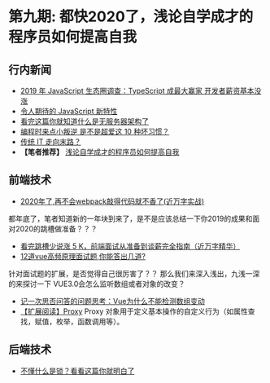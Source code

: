 # 第九期: 都快2020了，浅论自学成才的程序员如何提高自我

## 行内新闻

- [2019 年 JavaScript 生态圈调查：TypeScript 成最大赢家 开发者薪资基本没涨](https://www.infoq.cn/article/WgP2OYXVvxwtmXEM5PTy)
- [令人期待的 JavaScript 新特性](https://www.infoq.cn/article/ZAYPIz9bbukZO3duRrIm)
- [看完这篇你就知道什么是无服务器架构了](https://www.infoq.cn/article/SkLy3mGHNiKGVMVGXhT0)
- [编程时来点小叛逆 是不是超爱这 10 种坏习惯？](https://www.infoq.cn/article/rrbA48FZwyNNrTPXYKgt)
- [传统 IT 走向末路？](https://www.infoq.cn/article/XLjBtmqMCQm3twXppkQZ)
- **【笔者推荐】** [浅论自学成才的程序员如何提高自我](https://www.infoq.cn/article/R6mbsib3W6mhNTSGv1PZ)

## 前端技术

- [2020年了,再不会webpack敲得代码就不香了(近万字实战)](https://juejin.im/post/5de87444518825124c50cd36)

都年底了，笔者知道新的一年块到来了，是不是应该总结一下你2019的成果和面对2020的跳槽做准备？？？

- [看完跳槽少说涨 5 K，前端面试从准备到谈薪完全指南（近万字精华）](https://juejin.im/post/5dfef50751882512444027eb)
- [12道vue高频原理面试题,你能答出几道?](https://juejin.im/post/5e04411f6fb9a0166049a073)

针对面试题的扩展，是否觉得自己很厉害了？？ 那么我们来深入浅出，九浅一深的来探讨一下 VUE3.0会怎么监听数组或者对象的改变？

- [记一次思否问答的问题思考：Vue为什么不能检测数组变动](https://segmentfault.com/a/1190000015783546)
- [【扩展阅读】Proxy](https://developer.mozilla.org/zh-CN/docs/Web/JavaScript/Reference/Global_Objects/Proxy) Proxy 对象用于定义基本操作的自定义行为（如属性查找，赋值，枚举，函数调用等）。

## 后端技术

- [不懂什么是锁？看看这篇你就明白了](https://segmentfault.com/a/1190000021307302)
